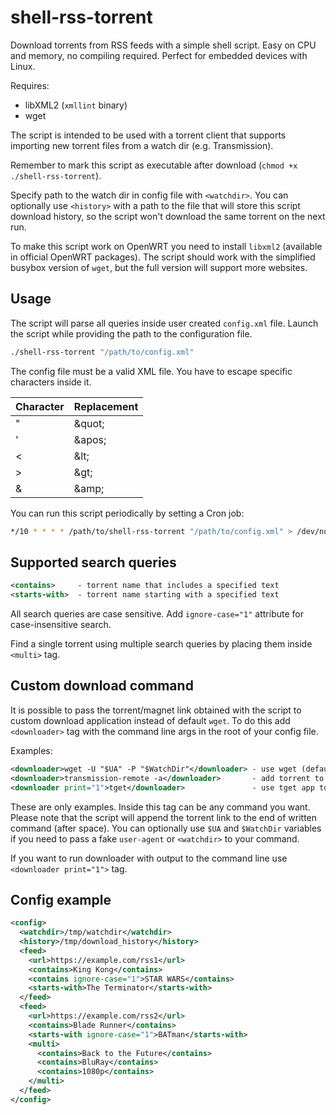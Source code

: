 # shell-rss-torrent
Download torrents from RSS feeds with a simple shell script. Easy on CPU and memory, no compiling required. Perfect for embedded devices with Linux.

Requires:
* libXML2 (`xmllint` binary)
* wget

The script is intended to be used with a torrent client that supports importing new torrent files from a watch dir (e.g. Transmission).

Remember to mark this script as executable after download (`chmod +x ./shell-rss-torrent`).

Specify path to the watch dir in config file with `<watchdir>`. You can optionally use `<history>` with a path to the file that will store this script download history, so the script won't download the same torrent on the next run.

To make this script work on OpenWRT you need to install `libxml2` (available in official OpenWRT packages). The script should work with the simplified busybox version of `wget`, but the full version will support more websites.

## Usage
The script will parse all queries inside user created `config.xml` file. Launch the script while providing the path to the configuration file.

```sh
./shell-rss-torrent "/path/to/config.xml"
```

The config file must be a valid XML file. You have to escape specific characters inside it.

|Character|Replacement|
|---------|-----------|
|"        |\&quot;    |
|'        |\&apos;    |
|<        |\&lt;      |
|>        |\&gt;      |
|&        |\&amp;     |

You can run this script periodically by setting a Cron job:
```sh
*/10 * * * * /path/to/shell-rss-torrent "/path/to/config.xml" > /dev/null
```

## Supported search queries
```xml
<contains>     - torrent name that includes a specified text
<starts-with>  - torrent name starting with a specified text
```

All search queries are case sensitive. Add `ignore-case="1"` attribute for case-insensitive search.

Find a single torrent using multiple search queries by placing them inside `<multi>` tag.

## Custom download command
It is possible to pass the torrent/magnet link obtained with the script to custom download application instead of default `wget`.
To do this add `<downloader>` tag with the command line args in the root of your config file.

Examples:
```xml
<downloader>wget -U "$UA" -P "$WatchDir"</downloader> - use wget (default)
<downloader>transmission-remote -a</downloader>       - add torrent to transmission
<downloader print="1">tget</downloader>               - use tget app to download
```

These are only examples. Inside this tag can be any command you want. Please note that the script will append the torrent link to the end of written command (after space). You can optionally use `$UA` and `$WatchDir` variables if you need to pass a fake `user-agent` or `<watchdir>` to your command.

If you want to run downloader with output to the command line use `<downloader print="1">` tag.

## Config example
```xml
<config>
  <watchdir>/tmp/watchdir</watchdir>
  <history>/tmp/download_history</history>
  <feed>
    <url>https://example.com/rss1</url>
    <contains>King Kong</contains>
    <contains ignore-case="1">STAR WARS</contains>
    <starts-with>The Terminator</starts-with>
  </feed>
  <feed>
    <url>https://example.com/rss2</url>
    <contains>Blade Runner</contains>
    <starts-with ignore-case="1">BATman</starts-with>
    <multi>
      <contains>Back to the Future</contains>
      <contains>BluRay</contains>
      <contains>1080p</contains>
    </multi>
  </feed>
</config>
```
